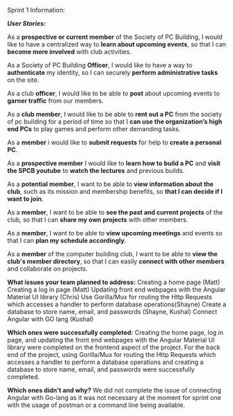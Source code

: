 Sprint 1 Information:


_**User Stories:**_

As a **prospective or current member** of the Society of PC Building, I would like to have a centralized way to **learn about upcoming events**, so that I can **become more involved** with club activities. 

As a Society of PC Building **Officer**, I would like to have a way to **authenticate** my identity, so I can securely **perform administrative tasks** on the site.

As a club **officer**, I would like to be able to **post** about upcoming events to **garner traffic** from our members.

As a **club member**, I would like to be able to **rent out a PC** from the society of pc building for a period of time so that I **can use the organization’s high end PCs** to play games and perform other demanding tasks.

As a **member** i would like to **submit requests** for help to **create a personal PC**.

As a **prospective member** I would like to **learn how to build a PC** and **visit the SPCB youtube** to **watch the lectures** and previous builds.

As a **potential member**, I want to be able to **view information about the club**, such as its mission and membership benefits, so **that I can decide if I want to join**.

As a **member**, I want to be able to **see the past and current projects** of the club, so that I can **share my own projects** with other members.

As a **member**, I want to be able to **view upcoming meetings** and events so that I can **plan my schedule accordingly**.

As a **member** of the computer building club, I want to be able to **view the club's member directory**, so that I can easily **connect with other members** and collaborate on projects.

**What issues your team planned to address:**
Creating a home page (Matt)
Creating a log in page (Matt)
Updating front end webpages with the Angular Material UI library (Chris)
Use Gorilla/Mux for routing the Http Requests which accesses a handler to perform database operations(Shayne)
Create a database to store name, email, and passwords (Shayne, Kushal)
Connect Angular with GO lang (Kushal)


**Which ones were successfully completed:**
Creating the home page, log in page, and updating the front end webpages with the Angular Material UI library were completed on the frontend aspect of the project. For the back end of the project, using Gorilla/Mux for routing the Http Requests which accesses a handler to perform a database operations and creating a database to store name, email, and passwords were successfully completed.


**Which ones didn't and why?**
We did not complete the issue of connecting Angular with Go-lang as it was not necessary at the moment for sprint one with the usage of postman or a command line being available.
